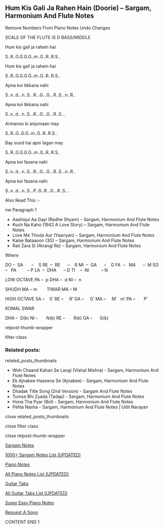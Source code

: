 
## Hum Kis Gali Ja Rahen Hain (Doorie) – Sargam, Harmonium And Flute Notes

Remove Numbers From Piano Notes
Undo Changes

SCALE OF THE FLUTE IS D BASS/MIDDLE

Hum kis gali ja rahein hai

S..R..G.G.G.G..m..G..R..R.S..

Hum kis gali ja rahein hai

S..R..G.G.G.G..m..G..R..R.S..

Apna koi tikkana nahi

S..n..d…n..S…R…G…G…R..S…n..R..

Apna koi tikkana nahi

S..n..d…n..S…R…G…G…R..S…

Armanoo ki anjumaan may

S..R..G..G.G..m..G..R..R.S..

Bay suod hai apni lagan may

S..R..G.G.G.G..m..G..R..R.S..

Apna koi fasana nahi

S..n..d…n..S…R…G…G…R..S…n..R..

Apna koi fasana nahi

S..n..d…n..S…P..G..R…G…R..S…

Also Read This :-

nw Paragraph 1

* Aashiqui Aa Gayi (Radhe Shyam) – Sargam, Harmonium And Flute Notes
* Kuch Na Kaho (1942 A Love Story) – Sargam, Harmonium And Flute Notes
* Love Me Thoda Aur (Yaariyan) – Sargam, Harmonium And Flute Notes
* Kaise Bataaoon (3G) – Sargam, Harmonium And Flute Notes
* Rait Zara Si (Atrangi Re) – Sargam, Harmonium And Flute Notes

Where

DO –  SA       –    S
RE  –  RE      –    R
MI  –  GA      –    G
FA  –   MA      –  M
SO  –   PA         – P
LA  –  DHA      – D
TI    –  NI          – N

LOW OCTAVE
PA –  p
DHA –  d
NI –  n

SHUDH MA – m        TIWAR MA – M

HIGH OCTAVE
SA –    S’
RE –     R’
GA –     G’
MA –     M’   m’
PA –       P’

KOMAL SWAR

DHA –  D(k)
NI –       N(k)
RE –       R(k)
GA –      G(k)

relpost-thumb-wrapper

filter-class

### Related posts:

related_posts_thumbnails

* Woh Chaand Kahan Se Laogi (Vishal Mishra) - Sargam, Harmonium And Flute Notes
* Ek Ajnabee Haseena Se (Ajnabee) - Sargam, Harmonium And Flute Notes
* Dhadak Title Song (2nd Version) - Sargam And Flute Notes
* Tumse Bhi Zyada (Tadap) - Sargam, Harmonium And Flute Notes
* Hona Tha Pyar (Bol) - Sargam, Harmonium And Flute Notes
* Pehla Nasha - Sargam, Harmonium And Flute Notes | Udit Narayan

close related_posts_thumbnails

close filter class

close relpost-thumb-wrapper

[Sargam Notes](https://www.notationsworld.com/sargam-notes.html)

[1000+ Sargam Notes List (UPDATED)](https://www.notationsworld.com/all-songs-list-sargam-notes.html)

[Piano Notes](https://www.notationsworld.com/piano-notes.html)

[All Piano Notes List (UPDATED)](https://www.notationsworld.com/all-songs-list-piano-notes.html)

[Guitar Tabs](https://www.notationsworld.com/guitar-tabs.html)

[All Guitar Tabs List (UPDATED)](https://www.notationsworld.com/all-songs-list-guitar-tabs.html)

[Super Easy Piano Notes](https://studywall.in/)

[Request A Song](https://www.notationsworld.com/request-a-song.html)

CONTENT END 1

